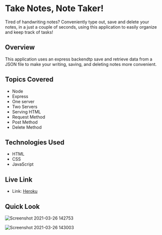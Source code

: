 # Take Notes, Note Taker!
Tired of handwriting notes? Conveniently type out, save and delete your notes, in a just a couple of seconds, using this application to easily organize and keep track of tasks!

## Overview 
This application uses an express backendtp save and retrieve data from a JSON file to make your writing, saving, and deleting notes more convenient.

## Topics Covered
* Node
* Express
* One server
* Two Servers
* Serving HTML
* Request Method
* Post Method
* Delete Method

## Technologies Used
* HTML
* CSS
* JavaScript

## Live Link
* Link: [Heroku]()

## Quick Look
![Screenshot 2021-03-26 142753](https://user-images.githubusercontent.com/73044038/112684076-811acb00-8e40-11eb-95ca-56257aac564b.png)

![Screenshot 2021-03-26 143003](https://user-images.githubusercontent.com/73044038/112684077-81b36180-8e40-11eb-9108-9c22e8e82291.png)






